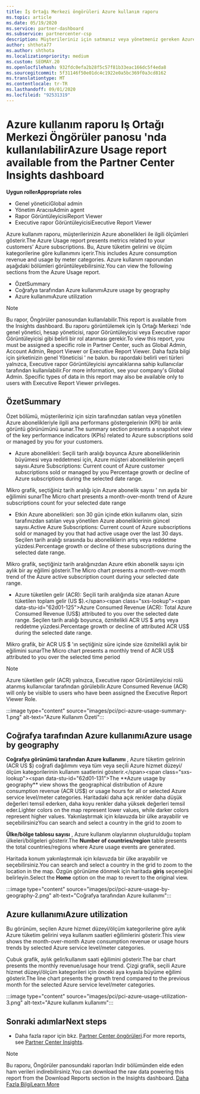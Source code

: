 ```yaml
---
title: İş Ortağı Merkezi öngörüleri Azure kullanım raporu
ms.topic: article
ms.date: 05/19/2020
ms.service: partner-dashboard
ms.subservice: partnercenter-csp
description: Müşterileriniz için satmanız veya yönetmeniz gereken Azure aboneliklerinin kullanımı hakkında daha fazla bilgi alabilirsiniz.
author: shthota77
ms.author: shthota
ms.localizationpriority: medium
ms.custom: SEOMAY.20
ms.openlocfilehash: 932fdc0efa2b28f5c57f81b33eac166dc5f4eda8
ms.sourcegitcommit: 5f31146f50e01dc4c1922e0a5bc369f0a3cd8162
ms.translationtype: MT
ms.contentlocale: tr-TR
ms.lasthandoff: 09/01/2020
ms.locfileid: "92531319"
---
```

# <a name="azure-usage-report-available-from-the-partner-center-insights-dashboard"></a><span data-ttu-id="62d01-103">Azure kullanım raporu Iş Ortağı Merkezi Öngörüler panosu 'nda kullanılabilir</span><span class="sxs-lookup"><span data-stu-id="62d01-103">Azure Usage report available from the Partner Center Insights dashboard</span></span>

<span data-ttu-id="62d01-104">**Uygun roller**</span><span class="sxs-lookup"><span data-stu-id="62d01-104">**Appropriate roles**</span></span>
- <span data-ttu-id="62d01-105">Genel yönetici</span><span class="sxs-lookup"><span data-stu-id="62d01-105">Global admin</span></span>
- <span data-ttu-id="62d01-106">Yönetim Aracısı</span><span class="sxs-lookup"><span data-stu-id="62d01-106">Admin agent</span></span>
- <span data-ttu-id="62d01-107">Rapor Görüntüleyicisi</span><span class="sxs-lookup"><span data-stu-id="62d01-107">Report Viewer</span></span>
- <span data-ttu-id="62d01-108">Executive rapor Görüntüleyicisi</span><span class="sxs-lookup"><span data-stu-id="62d01-108">Executive Report Viewer</span></span>

<span data-ttu-id="62d01-109">Azure kullanım raporu, müşterilerinizin Azure abonelikleri ile ilgili ölçümleri gösterir.</span><span class="sxs-lookup"><span data-stu-id="62d01-109">The Azure Usage report presents metrics related to your customers’ Azure subscriptions.</span></span> <span data-ttu-id="62d01-110">Bu, Azure tüketim gelirini ve ölçüm kategorilerine göre kullanımını içerir.</span><span class="sxs-lookup"><span data-stu-id="62d01-110">This includes Azure consumption revenue and usage by meter categories.</span></span> <span data-ttu-id="62d01-111">Azure kullanım raporundan aşağıdaki bölümleri görüntüleyebilirsiniz.</span><span class="sxs-lookup"><span data-stu-id="62d01-111">You can view the following sections from the Azure Usage report.</span></span>

- <span data-ttu-id="62d01-112">Özet</span><span class="sxs-lookup"><span data-stu-id="62d01-112">Summary</span></span>
- <span data-ttu-id="62d01-113">Coğrafya tarafından Azure kullanımı</span><span class="sxs-lookup"><span data-stu-id="62d01-113">Azure usage by geography</span></span>
- <span data-ttu-id="62d01-114">Azure kullanımı</span><span class="sxs-lookup"><span data-stu-id="62d01-114">Azure utilization</span></span>

 > [!NOTE]
 > <span data-ttu-id="62d01-115">Bu rapor, Öngörüler panosundan kullanılabilir.</span><span class="sxs-lookup"><span data-stu-id="62d01-115">This report is available from the Insights dashboard.</span></span> <span data-ttu-id="62d01-116">Bu raporu görüntülemek için Iş Ortağı Merkezi 'nde genel yönetici, hesap yöneticisi, rapor Görüntüleyicisi veya Executive rapor Görüntüleyicisi gibi belirli bir rol atanması gerekir.</span><span class="sxs-lookup"><span data-stu-id="62d01-116">To view this report, you must be assigned a specific role in Partner Center, such as Global Admin, Account Admin, Report Viewer or Executive Report Viewer.</span></span> <span data-ttu-id="62d01-117">Daha fazla bilgi için şirketinizin genel Yöneticisi ' ne bakın. bu rapordaki belirli veri türleri yalnızca, Executive rapor Görüntüleyicisi ayrıcalıklarına sahip kullanıcılar tarafından kullanılabilir.</span><span class="sxs-lookup"><span data-stu-id="62d01-117">For more information, see your company's Global Admin. Specific types of data in this report may also be available only to users with Executive Report Viewer privileges.</span></span>

## <a name="summary"></a><span data-ttu-id="62d01-118">Özet</span><span class="sxs-lookup"><span data-stu-id="62d01-118">Summary</span></span>

<span data-ttu-id="62d01-119">Özet bölümü, müşterileriniz için sizin tarafınızdan satılan veya yönetilen Azure abonelikleriyle ilgili ana performans göstergelerinin (KPI) bir anlık görüntü görünümünü sunar.</span><span class="sxs-lookup"><span data-stu-id="62d01-119">The summary section presents a snapshot view of the key performance indicators (KPIs) related to Azure subscriptions sold or managed by you for your customers.</span></span>  

- <span data-ttu-id="62d01-120">Azure abonelikleri: Seçili tarih aralığı boyunca Azure aboneliklerinin büyümesi veya reddetmesi için, Azure müşteri aboneliklerinin geçerli sayısı.</span><span class="sxs-lookup"><span data-stu-id="62d01-120">Azure Subscriptions: Current count of Azure customer subscriptions sold or managed by you Percentage growth or decline of Azure subscriptions during the selected date range.</span></span>

<span data-ttu-id="62d01-121">Mikro grafik, seçtiğiniz tarih aralığı için Azure abonelik sayısı ' nın ayda bir eğilimini sunar</span><span class="sxs-lookup"><span data-stu-id="62d01-121">The Micro chart presents a month-over-month trend of Azure subscriptions count for your selected date range</span></span>
- <span data-ttu-id="62d01-122">Etkin Azure abonelikleri: son 30 gün içinde etkin kullanımı olan, sizin tarafınızdan satılan veya yönetilen Azure aboneliklerinin güncel sayısı.</span><span class="sxs-lookup"><span data-stu-id="62d01-122">Active Azure Subscriptions: Current count of Azure subscriptions sold or managed by you that had active usage over the last 30 days.</span></span>
<span data-ttu-id="62d01-123">Seçilen tarih aralığı sırasında bu aboneliklerin artış veya reddetme yüzdesi.</span><span class="sxs-lookup"><span data-stu-id="62d01-123">Percentage growth or decline of these subscriptions during the selected date range.</span></span>

<span data-ttu-id="62d01-124">Mikro grafik, seçtiğiniz tarih aralığınızdan Azure etkin abonelik sayısı için aylık bir ay eğilimi gösterir.</span><span class="sxs-lookup"><span data-stu-id="62d01-124">The Micro chart presents a month-over-month trend of the Azure active subscription count during your selected date range.</span></span>

- <span data-ttu-id="62d01-125">Azure tüketilen gelir (ACR): Seçili tarih aralığında size atanan Azure tüketilen toplam gelir (US $).</span><span class="sxs-lookup"><span data-stu-id="62d01-125">Azure Consumed Revenue (ACR): Total Azure Consumed Revenue (US$) attributed to you over the selected date range.</span></span>
<span data-ttu-id="62d01-126">Seçilen tarih aralığı boyunca, öznitelikli ACR US $ artış veya reddetme yüzdesi.</span><span class="sxs-lookup"><span data-stu-id="62d01-126">Percentage growth or decline of attributed ACR US$ during the selected date range.</span></span> 

<span data-ttu-id="62d01-127">Mikro grafik, bir ACR US $ 'ın seçtiğiniz süre içinde size öznitelikli aylık bir eğilimini sunar</span><span class="sxs-lookup"><span data-stu-id="62d01-127">The Micro chart presents a monthly trend of ACR US$ attributed to you over the selected time period</span></span>


> [!NOTE]
 > <span data-ttu-id="62d01-128">Azure tüketilen gelir (ACR) yalnızca, Executive rapor Görüntüleyicisi rolü atanmış kullanıcılar tarafından görülebilir.</span><span class="sxs-lookup"><span data-stu-id="62d01-128">Azure Consumed Revenue (ACR) will only be visible to users who have been assigned the Executive Report Viewer Role.</span></span>

:::image type="content" source="images/pci/pci-azure-usage-summary-1.png" alt-text="Azure Kullanım Özeti":::

## <a name="azure-usage-by-geography"></a><span data-ttu-id="62d01-130">Coğrafya tarafından Azure kullanımı</span><span class="sxs-lookup"><span data-stu-id="62d01-130">Azure usage by geography</span></span>

<span data-ttu-id="62d01-131">**Coğrafya görünümü tarafından Azure kullanımı** , Azure tüketim gelirinin (ACR US $) coğrafi dağılımını veya tüm veya seçili Azure hizmet düzeyi/ölçüm kategorilerinin kullanım saatlerini gösterir.</span><span class="sxs-lookup"><span data-stu-id="62d01-131">The **Azure usage by geography** view shows the geographical distribution of Azure consumption revenue (ACR US$) or usage hours for all or selected Azure service level/meter categories.</span></span> <span data-ttu-id="62d01-132">Haritadaki daha açık renkler daha düşük değerleri temsil ederken, daha koyu renkler daha yüksek değerleri temsil eder.</span><span class="sxs-lookup"><span data-stu-id="62d01-132">Lighter colors on the map represent lower values, while darker colors represent higher values.</span></span> <span data-ttu-id="62d01-133">Yakınlaştırmak için kılavuzda bir ülke arayabilir ve seçebilirsiniz</span><span class="sxs-lookup"><span data-stu-id="62d01-133">You can search and select a country in the grid to zoom to</span></span> 

<span data-ttu-id="62d01-134">**Ülke/bölge tablosu sayısı** , Azure kullanım olaylarının oluşturulduğu toplam ülkeleri/bölgeleri gösterir.</span><span class="sxs-lookup"><span data-stu-id="62d01-134">The **Number of countries/region** table presents the total countries/regions where Azure usage events are generated.</span></span>

<span data-ttu-id="62d01-135">Haritada konum yakınlaştırmak için kılavuzda bir ülke arayabilir ve seçebilirsiniz.</span><span class="sxs-lookup"><span data-stu-id="62d01-135">You can search and select a country in the grid to zoom to the location in the map.</span></span> <span data-ttu-id="62d01-136">Özgün görünüme dönmek için haritada **giriş** seçeneğini belirleyin.</span><span class="sxs-lookup"><span data-stu-id="62d01-136">Select the **Home** option on the map to revert to the original view.</span></span>

:::image type="content" source="images/pci/pci-azure-usage-by-geography-2.png" alt-text="Coğrafya tarafından Azure kullanımı":::

## <a name="azure-utilization"></a><span data-ttu-id="62d01-138">Azure kullanımı</span><span class="sxs-lookup"><span data-stu-id="62d01-138">Azure utilization</span></span>

<span data-ttu-id="62d01-139">Bu görünüm, seçilen Azure hizmet düzeyi/ölçüm kategorilerine göre aylık Azure tüketim gelirini veya kullanım saatleri eğilimlerini gösterir.</span><span class="sxs-lookup"><span data-stu-id="62d01-139">This view shows the month-over-month Azure consumption revenue or usage hours trends by selected Azure service level/meter categories.</span></span> 

<span data-ttu-id="62d01-140">Çubuk grafik, aylık gelir/kullanım saati eğilimini gösterir.</span><span class="sxs-lookup"><span data-stu-id="62d01-140">The bar chart presents the monthly revenue/usage hour trend.</span></span> <span data-ttu-id="62d01-141">Çizgi grafik, seçili Azure hizmet düzeyi/ölçüm kategorileri için önceki aya kıyasla büyüme eğilimi gösterir.</span><span class="sxs-lookup"><span data-stu-id="62d01-141">The line chart presents the growth trend compared to the previous month for the selected Azure service level/meter categories.</span></span>

:::image type="content" source="images/pci/pci-azure-usage-utilization-3.png" alt-text="Azure kullanım kullanımı":::

## <a name="next-steps"></a><span data-ttu-id="62d01-143">Sonraki adımlar</span><span class="sxs-lookup"><span data-stu-id="62d01-143">Next steps</span></span>

- <span data-ttu-id="62d01-144">Daha fazla rapor için bkz. [Partner Center öngörüleri](partner-center-insights.md).</span><span class="sxs-lookup"><span data-stu-id="62d01-144">For more reports, see [Partner Center Insights](partner-center-insights.md).</span></span>

>[!NOTE] 
> <span data-ttu-id="62d01-145">Bu raporu, Öngörüler panosundaki raporları Indir bölümünden elde eden ham verileri indirebilirsiniz.</span><span class="sxs-lookup"><span data-stu-id="62d01-145">You can download the raw data powering this report from the Download Reports section in the Insights dashboard.</span></span> [<span data-ttu-id="62d01-146">Daha Fazla Bilgi</span><span class="sxs-lookup"><span data-stu-id="62d01-146">Learn More</span></span>](pci-download-reports.md) 
